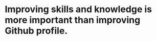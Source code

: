 <h1 style="center">Improving skills and knowledge is more important than improving Github profile.</h1>

